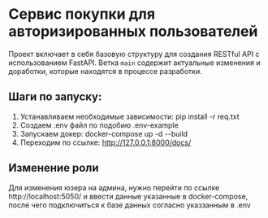 # Сервис покупки для авторизированных пользователей

Проект включает в себя базовую структуру для создания RESTful API с использованием FastAPI.
Ветка `main` содержит актуальные изменения и доработки, которые находятся в процессе разработки.

## Шаги по запуску:

1. Устанавливаем необходимые зависимости: pip install -r req.txt 
2. Создаем .env файл по подобию .env-example 
3. Запускаем докер: docker-compose up -d --build 
4. Переходим по ссылке: http://127.0.0.1:8000/docs/


## Изменение роли
Для изменения юзера на админа, нужно перейти по ссылке http://localhost:5050/ и ввести данные указанные в docker-compose, 
после чего подключиться к базе данных согласно указзанным в .env